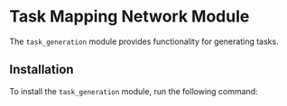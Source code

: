# Task Mapping Network Module

The `task_generation` module provides functionality for generating tasks.

## Installation

To install the `task_generation` module, run the following command:

